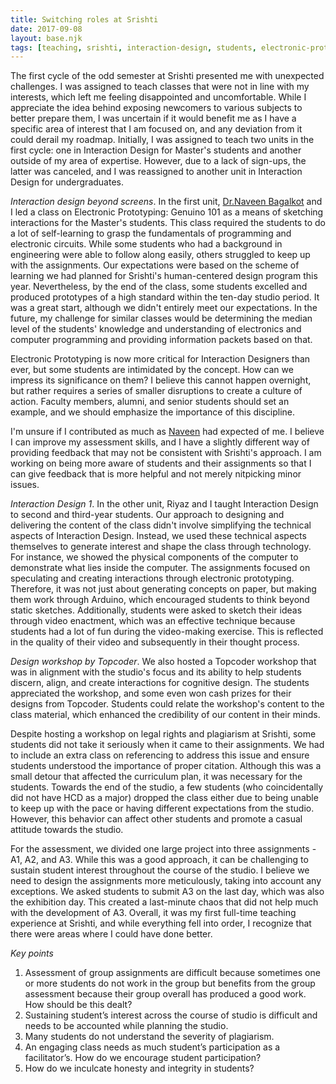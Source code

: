 ```yaml
---
title: Switching roles at Srishti
date: 2017-09-08
layout: base.njk
tags: [teaching, srishti, interaction-design, students, electronic-prototyping, arduino, topcoder, workshop, feedback, assessment, plagiarism, professional-growth, unorganised]
--- 
```


The first cycle of the odd semester at Srishti presented me with unexpected challenges. I was assigned to teach classes that were not in line with my interests, which left me feeling disappointed and uncomfortable. While I appreciate the idea behind exposing newcomers to various subjects to better prepare them, I was uncertain if it would benefit me as I have a specific area of interest that I am focused on, and any deviation from it could derail my roadmap. Initially, I was assigned to teach two units in the first cycle: one in Interaction Design for Master's students and another outside of my area of expertise. However, due to a lack of sign-ups, the latter was canceled, and I was reassigned to another unit in Interaction Design for undergraduates.

_Interaction design beyond screens_. In the first unit, [Dr.Naveen Bagalkot](/mentors/naveen-bagalkot/) and I led a class on Electronic Prototyping: Genuino 101 as a means of sketching interactions for the Master's students. This class required the students to do a lot of self-learning to grasp the fundamentals of programming and electronic circuits. While some students who had a background in engineering were able to follow along easily, others struggled to keep up with the assignments. Our expectations were based on the scheme of learning we had planned for Srishti's human-centered design program this year. Nevertheless, by the end of the class, some students excelled and produced prototypes of a high standard within the ten-day studio period. It was a great start, although we didn't entirely meet our expectations. In the future, my challenge for similar classes would be determining the median level of the students' knowledge and understanding of electronics and computer programming and providing information packets based on that.

Electronic Prototyping is now more critical for Interaction Designers than ever, but some students are intimidated by the concept. How can we impress its significance on them? I believe this cannot happen overnight, but rather requires a series of smaller disruptions to create a culture of action. Faculty members, alumni, and senior students should set an example, and we should emphasize the importance of this discipline.

I'm unsure if I contributed as much as [Naveen](/mentors/naveen-bagalkot/) had expected of me. I believe I can improve my assessment skills, and I have a slightly different way of providing feedback that may not be consistent with Srishti's approach. I am working on being more aware of students and their assignments so that I can give feedback that is more helpful and not merely nitpicking minor issues.

_Interaction Design 1_. In the other unit, Riyaz and I taught Interaction Design to second and third-year students. Our approach to designing and delivering the content of the class didn't involve simplifying the technical aspects of Interaction Design. Instead, we used these technical aspects themselves to generate interest and shape the class through technology. For instance, we showed the physical components of the computer to demonstrate what lies inside the computer. The assignments focused on speculating and creating interactions through electronic prototyping. Therefore, it was not just about generating concepts on paper, but making them work through Arduino, which encouraged students to think beyond static sketches. Additionally, students were asked to sketch their ideas through video enactment, which was an effective technique because students had a lot of fun during the video-making exercise. This is reflected in the quality of their video and subsequently in their thought process.

_Design workshop by Topcoder_. We also hosted a Topcoder workshop that was in alignment with the studio's focus and its ability to help students discern, align, and create interactions for cognitive design. The students appreciated the workshop, and some even won cash prizes for their designs from Topcoder. Students could relate the workshop's content to the class material, which enhanced the credibility of our content in their minds.

Despite hosting a workshop on legal rights and plagiarism at Srishti, some students did not take it seriously when it came to their assignments. We had to include an extra class on referencing to address this issue and ensure students understood the importance of proper citation. Although this was a small detour that affected the curriculum plan, it was necessary for the students. Towards the end of the studio, a few students (who coincidentally did not have HCD as a major) dropped the class either due to being unable to keep up with the pace or having different expectations from the studio. However, this behavior can affect other students and promote a casual attitude towards the studio.

For the assessment, we divided one large project into three assignments - A1, A2, and A3. While this was a good approach, it can be challenging to sustain student interest throughout the course of the studio. I believe we need to design the assignments more meticulously, taking into account any exceptions. We asked students to submit A3 on the last day, which was also the exhibition day. This created a last-minute chaos that did not help much with the development of A3. Overall, it was my first full-time teaching experience at Srishti, and while everything fell into order, I recognize that there were areas where I could have done better.

_Key points_

1. Assessment of group assignments are difficult because sometimes one or more students do not work in the group but benefits from the group assessment because their group overall has produced a good work. How should be this dealt?
2. Sustaining student’s interest across the course of studio is difficult and needs to be accounted while planning the studio.
3. Many students do not understand the severity of plagiarism.
4. An engaging class needs as much student’s participation as a facilitator’s. How do we encourage student participation?
5. How do we inculcate honesty and integrity in students?
